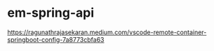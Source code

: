 # em-spring-api

https://ragunathrajasekaran.medium.com/vscode-remote-container-springboot-config-7a8773cbfa63